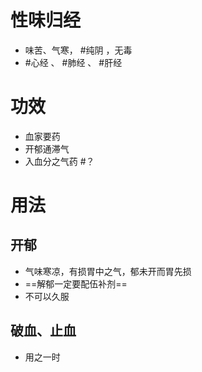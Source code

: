 # 性味归经
- 味苦、气寒， #纯阴 ，无毒
- #心经 、 #肺经 、 #肝经 
# 功效
- 血家要药
- 开郁通滞气
- 入血分之气药 #？ 
# 用法
## 开郁
- 气味寒凉，有损胃中之气，郁未开而胃先损
- ==解郁一定要配伍补剂==
- 不可以久服
## 破血、止血
- 用之一时